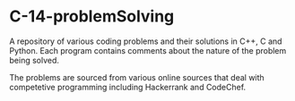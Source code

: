 # C-14-problemSolving
A repository of various coding problems and their solutions in C++, C and Python. Each program contains comments about the nature of the problem being solved. 

The problems are sourced from various online sources that deal with competetive programming including Hackerrank and CodeChef. 
